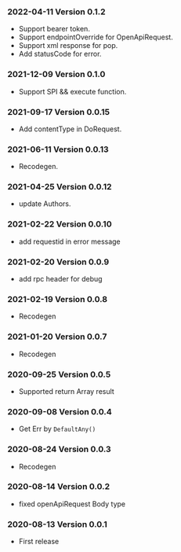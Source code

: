 ### 2022-04-11 Version 0.1.2

- Support bearer token.
- Support endpointOverride for OpenApiRequest.
- Support xml response for pop.
- Add statusCode for error.

### 2021-12-09 Version 0.1.0

- Support SPI && execute function.

### 2021-09-17 Version 0.0.15

- Add contentType in DoRequest.

### 2021-06-11 Version 0.0.13

- Recodegen.

### 2021-04-25 Version 0.0.12

- update Authors.

### 2021-02-22 Version 0.0.10

- add requestid in error message

### 2021-02-20 Version 0.0.9

- add rpc header for debug

### 2021-02-19 Version 0.0.8

- Recodegen

### 2021-01-20 Version 0.0.7

- Recodegen

### 2020-09-25 Version 0.0.5

- Supported return Array result

### 2020-09-08 Version 0.0.4

- Get Err by `DefaultAny()`

### 2020-08-24 Version 0.0.3

- Recodegen

### 2020-08-14 Version 0.0.2

- fixed openApiRequest Body type

### 2020-08-13 Version 0.0.1

- First release
